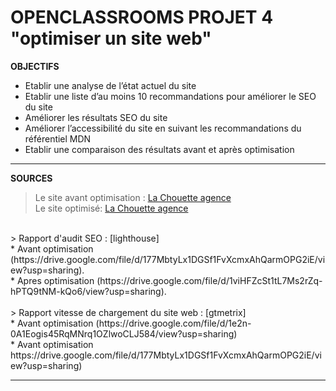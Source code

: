 # OPENCLASSROOMS PROJET 4 "optimiser un site web"

__OBJECTIFS__
* Etablir une analyse de l’état actuel du site
* Etablir une liste d’au moins 10 recommandations pour améliorer le SEO du site
* Améliorer les résultats SEO du site
* Améliorer l’accessibilité du site en suivant les recommandations du référentiel MDN
* Etablir une comparaison des résultats avant et après optimisation

---

__SOURCES__

> Le site avant optimisation : [La Chouette agence](https://flo654.github.io/DWJP4-optimise/index.html) <br/>
> Le site optimisé: [La Chouette agence](https://flo654.github.io/DWJP4-original/index.html) <br/>
<br/>
> Rapport d'audit SEO : [lighthouse]  <br/>
* Avant optimisation (https://drive.google.com/file/d/177MbtyLx1DGSf1FvXcmxAhQarmOPG2iE/view?usp=sharing). <br/>
* Apres optimisation (https://drive.google.com/file/d/1viHFZcSt1tL7Ms2rZq-hPTQ9tNM-kQo6/view?usp=sharing). <br/>
<br/>
> Rapport vitesse de chargement du site web : [gtmetrix] <br/>
* Avant optimisation (https://drive.google.com/file/d/1e2n-0A1Eogis45RqMNrq1OZlwoCLJ584/view?usp=sharing) <br/>
* Avant optimisation https://drive.google.com/file/d/177MbtyLx1DGSf1FvXcmxAhQarmOPG2iE/view?usp=sharing) <br/>

---
